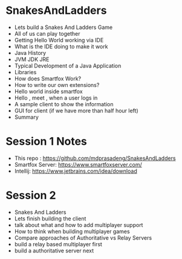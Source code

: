# SnakesAndLadders
* Lets build a Snakes And Ladders Game
* All of us can play together 
* Getting Hello World working via IDE
* What is the IDE doing to make it work
* Java History
* JVM JDK JRE
* Typical Development of a Java Application
* Libraries
* How does Smartfox Work?
* How to write our own extensions?
* Hello world inside smartfox
* Hello <name>, meet <name>,<name> when a user logs in
* A sample client to show the information
* GUI for client (if we have more than half hour left)
* Summary

# Session 1 Notes
* This repo : https://github.com/mdprasadeng/SnakesAndLadders
* Smartfox Server: https://www.smartfoxserver.com/
* Intellij: https://www.jetbrains.com/idea/download


# Session 2
* Snakes And Ladders
* Lets finish building the client
* talk about what and how to add multiplayer support
* How to think when building multiplayer games 
* Compare approaches of Authoritative vs Relay Servers
* build a relay based multiplayer first
* build a authoritative server next